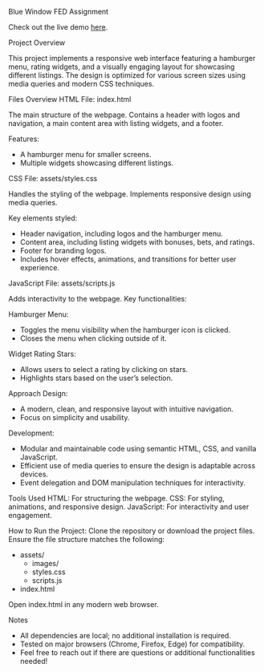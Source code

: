 Blue Window FED Assignment

Check out the live demo [here]((https://mpetrov99.github.io/Blue_Window_FED_task.MPetrov99.github.io/)).

Project Overview

This project implements a responsive web interface featuring a hamburger menu, rating widgets, and a visually engaging layout for showcasing different listings. The design is optimized for various screen sizes using media queries and modern CSS techniques.

Files Overview
HTML
File: index.html

The main structure of the webpage.
Contains a header with logos and navigation, a main content area with listing widgets, and a footer.

Features:
- A hamburger menu for smaller screens.
- Multiple widgets showcasing different listings.

CSS
File: assets/styles.css

Handles the styling of the webpage.
Implements responsive design using media queries.

Key elements styled:
- Header navigation, including logos and the hamburger menu.
- Content area, including listing widgets with bonuses, bets, and ratings.
- Footer for branding logos.
- Includes hover effects, animations, and transitions for better user experience.

JavaScript
File: assets/scripts.js

Adds interactivity to the webpage.
Key functionalities:

Hamburger Menu:
- Toggles the menu visibility when the hamburger icon is clicked.
- Closes the menu when clicking outside of it.

Widget Rating Stars:
- Allows users to select a rating by clicking on stars.
- Highlights stars based on the user’s selection.

Approach
Design:
- A modern, clean, and responsive layout with intuitive navigation.
- Focus on simplicity and usability.

Development:
- Modular and maintainable code using semantic HTML, CSS, and vanilla JavaScript.
- Efficient use of media queries to ensure the design is adaptable across devices.
- Event delegation and DOM manipulation techniques for interactivity.

Tools Used
HTML: For structuring the webpage.
CSS: For styling, animations, and responsive design.
JavaScript: For interactivity and user engagement.

How to Run the Project:
Clone the repository or download the project files.
Ensure the file structure matches the following:
- assets/
  - images/
  - styles.css
  - scripts.js
- index.html

Open index.html in any modern web browser.

Notes
- All dependencies are local; no additional installation is required.
- Tested on major browsers (Chrome, Firefox, Edge) for compatibility.
- Feel free to reach out if there are questions or additional functionalities needed!

